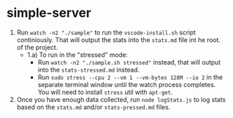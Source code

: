 # simple-server

1. Run `watch -n2 "./sample"` to run the `vscode-install.sh` script continiously. That will output the stats into the `stats.md` file int he root. of the project.
    - 1.a) To run in the "stressed" mode:
        - Run `watch -n2 "./sample.sh stressed"` instead, that will output into the `stats-stressed.md` instead.
        - Run `sudo stress --cpu 2 --vm 1 --vm-bytes 128M --io 2` in the separate terminal window until the watch process completes. You will need to install `stress` util with `apt-get`.
2. Once you have enough data collected, run `node logStats.js` to log stats based on the `stats.md` and/or `stats-pressed.md` files.

